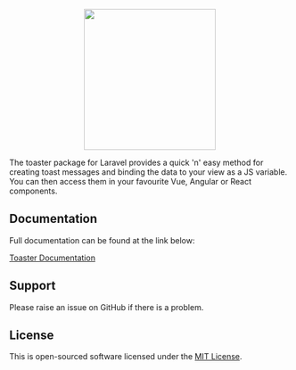 <p align="center">
    <img src="http://docs.laralabs.uk/toaster/images/toaster_logo_text.png" height="253px" width="236px" />
</p>
<p align="center">
</p>
The toaster package for Laravel provides a quick 'n' easy method for creating toast messages and binding the data to your view as a JS variable. You can then access them in your favourite Vue, Angular or React components.

## Documentation

Full documentation can be found at the link below: 

[Toaster Documentation](https://docs.laralabs.uk/toaster)

## Support
Please raise an issue on GitHub if there is a problem.

## License
This is open-sourced software licensed under the [MIT License](http://opensource.org/licenses/MIT).